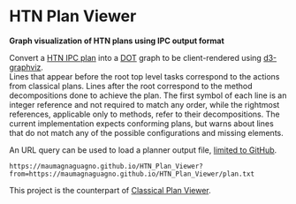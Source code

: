 # HTN Plan Viewer
**Graph visualization of HTN plans using IPC output format**

Convert a [HTN IPC plan](https://ipc2020.hierarchical-task.net/data/format.pdf) into a [DOT](https://www.graphviz.org/doc/info/lang.html) graph to be client-rendered using [d3-graphviz](https://github.com/magjac/d3-graphviz).  
Lines that appear before the root top level tasks correspond to the actions from classical plans.
Lines after the root correspond to the method decompositions done to achieve the plan.
The first symbol of each line is an integer reference and not required to match any order, while the rightmost references, applicable only to methods, refer to their decompositions.
The current implementation expects conforming plans, but warns about lines that do not match any of the possible configurations and missing elements.  

An URL query can be used to load a planner output file, [limited to GitHub](https://en.wikipedia.org/wiki/Cross-origin_resource_sharing).

```
https://maumagnaguagno.github.io/HTN_Plan_Viewer?from=https://maumagnaguagno.github.io/HTN_Plan_Viewer/plan.txt
```

This project is the counterpart of [Classical Plan Viewer](../../../Classical_Plan_Viewer).